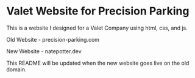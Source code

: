 # Valet Website for Precision Parking
This is a website I designed for a Valet Company using html, css, and js. 

Old Website - precision-parking.com

New Website - natepotter.dev 

This README will be updated when the new website goes live on the old domain. 
